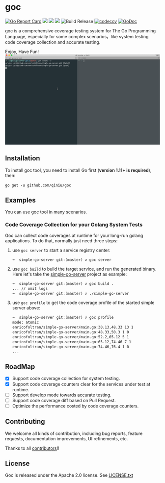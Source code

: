 # goc
[![Go Report Card](https://goreportcard.com/badge/github.com/qiniu/goc)](https://goreportcard.com/report/github.com/qiniu/goc)
![](https://github.com/qiniu/goc/workflows/ut-check/badge.svg)
![](https://github.com/qiniu/goc/workflows/style-check/badge.svg)
![](https://github.com/qiniu/goc/workflows/e2e%20test/badge.svg)
![Build Release](https://github.com/qiniu/goc/workflows/Build%20Release/badge.svg)
[![codecov](https://codecov.io/gh/qiniu/goc/branch/master/graph/badge.svg)](https://codecov.io/gh/qiniu/goc)
[![GoDoc](https://godoc.org/github.com/qiniu/goc?status.svg)](https://godoc.org/github.com/qiniu/goc)

goc is a comprehensive coverage testing system for The Go Programming Language, especially for some complex scenarios，like system testing code coverage collection and
accurate testing.

Enjoy, Have Fun!
![Demo](docs/images/intro.gif)

## Installation
To install goc tool, you need to install Go first (**version 1.11+ is required**), then:

```go get -u github.com/qiniu/goc```

## Examples
You can use goc tool in many scenarios.

### Code Coverage Collection for your Golang System Tests
Goc can collect code coverages at runtime for your long-run golang applications. To do that, normally just need three steps:

1. use `goc server` to start a service registry center:
    ```
    ➜  simple-go-server git:(master) ✗ goc server
    ```
2. use `goc build` to build the target service, and run the generated binary. Here let's take the [simple-go-server](https://github.com/CarlJi/simple-go-server) project as example:
    ```
    ➜  simple-go-server git:(master) ✗ goc build .
    ... // omit logs
    ➜  simple-go-server git:(master) ✗ ./simple-go-server  
    ```
3. use `goc profile` to get the code coverage profile of the started simple server above:
    ```
    ➜  simple-go-server git:(master) ✗ goc profile
    mode: atomic
    enricofoltran/simple-go-server/main.go:30.13,48.33 13 1
    enricofoltran/simple-go-server/main.go:48.33,50.3 1 0
    enricofoltran/simple-go-server/main.go:52.2,65.12 5 1
    enricofoltran/simple-go-server/main.go:65.12,74.46 7 1
    enricofoltran/simple-go-server/main.go:74.46,76.4 1 0
    ...   
    ```

## RoadMap
- [x] Support code coverage collection for system testing.
- [x] Support code coverage counters clear for the services under test at runtime.
- [ ] Support develop mode towards accurate testing.
- [ ] Support code coverage diff based on Pull Request.
- [ ] Optimize the performance costed by code coverage counters.

## Contributing
We welcome all kinds of contribution, including bug reports, feature requests, documentation improvements, UI refinements, etc.

Thanks to all [contributors](https://github.com/qiniu/goc/graphs/contributors)!!

## License
Goc is released under the Apache 2.0 license. See [LICENSE.txt](https://github.com/qiniu/goc/blob/master/LICENSE)
